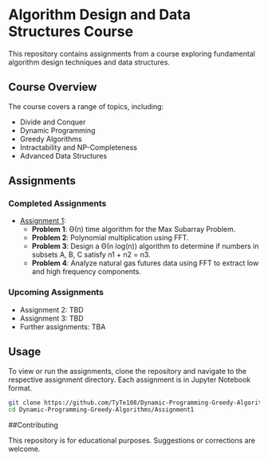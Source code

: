 # Algorithm Design and Data Structures Course

This repository contains assignments from a course exploring fundamental algorithm design techniques and data structures.

## Course Overview

The course covers a range of topics, including:
- Divide and Conquer
- Dynamic Programming
- Greedy Algorithms
- Intractability and NP-Completeness
- Advanced Data Structures

## Assignments

### Completed Assignments
- [Assignment 1](Assignment1/Assignment1.ipynb): 
  - **Problem 1**: Θ(n) time algorithm for the Max Subarray Problem.
  - **Problem 2**: Polynomial multiplication using FFT.
  - **Problem 3**: Design a Θ(n log(n)) algorithm to determine if numbers in subsets A, B, C satisfy n1 + n2 = n3.
  - **Problem 4**: Analyze natural gas futures data using FFT to extract low and high frequency components.

### Upcoming Assignments
- Assignment 2: TBD
- Assignment 3: TBD
- Further assignments: TBA

## Usage

To view or run the assignments, clone the repository and navigate to the respective assignment directory. Each assignment is in Jupyter Notebook format.

```bash
git clone https://github.com/TyTe108/Dynamic-Programming-Greedy-Algorithms.git
cd Dynamic-Programming-Greedy-Algorithms/Assignment1
```

##Contributing

This repository is for educational purposes. Suggestions or corrections are welcome.